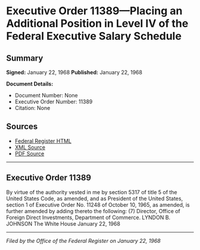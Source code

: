 # Executive Order 11389—Placing an Additional Position in Level IV of the Federal Executive Salary Schedule

## Summary

**Signed:** January 22, 1968
**Published:** January 22, 1968

**Document Details:**
- Document Number: None
- Executive Order Number: 11389
- Citation: None

## Sources
- [Federal Register HTML](https://www.presidency.ucsb.edu/documents/executive-order-11389-placing-additional-position-level-iv-the-federal-executive-salary)
- [XML Source](None)
- [PDF Source](None)

---

## Executive Order 11389

By virtue of the authority vested in me by section 5317 of title 5 of the United States Code, as amended, and as President of the United States, section 1 of Executive Order No. 11248 of October 10, 1965, as amended, is further amended by adding thereto the following:
    (7) Director, Office of Foreign Direct Investments, Department of Commerce.
LYNDON B. JOHNSON
The White House
January 22, 1968

---

*Filed by the Office of the Federal Register on January 22, 1968*
